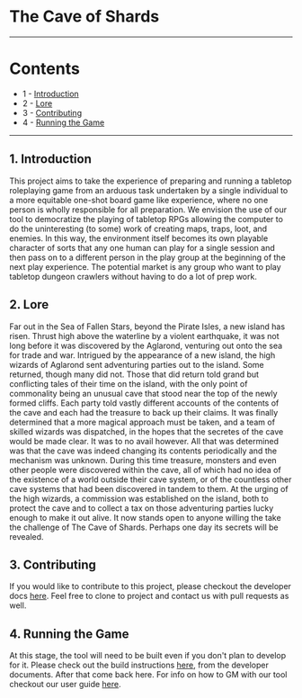 # The Cave of Shards

---

# Contents
- 1 - [Introduction](#1-introduction)
- 2 - [Lore](#2-lore)
- 3 - [Contributing](#3-contributing)
- 4 - [Running the Game](#4-running-the-game)

---

## 1. Introduction
This project aims to take the experience of preparing and running a tabletop
roleplaying game from an arduous task undertaken by a single individual to a
more equitable one-shot board game like experience, where no one person is wholly
responsible for all preparation. We envision the use of our tool to democratize
the playing of tabletop RPGs allowing the computer to do the uninteresting (to some)
work of creating maps, traps, loot, and enemies. In this way, the environment
itself becomes its own playable character of sorts that any one human can play
for a single session and then pass on to a different person in the play group
at the beginning of the next play experience. The potential market is any group who
want to play tabletop dungeon crawlers without having to do a lot of prep work.


## 2. Lore
Far out in the Sea of Fallen Stars, beyond the Pirate Isles, a new island has risen.
Thrust high above the waterline by a violent earthquake, it  was not long before
it was discovered by the Aglarond, venturing out onto the sea for trade and war.
Intrigued by the appearance of a new island, the high wizards of Aglarond sent
adventuring parties out to the island. Some returned, though many did not.
Those that did return told grand but conflicting tales of their time on the
island, with the only point of commonality being an unusual cave that stood
near the top of the newly formed cliffs. Each party told vastly different
accounts of the contents of the cave and each had the treasure to back up their
claims. It was finally determined that a more magical approach must be taken,
and a team of skilled wizards was dispatched, in the hopes that the secretes of
the cave would be made clear. It was to no avail however. All that was determined
was that the cave was indeed changing its contents periodically and the
mechanism was unknown. During this time treasure, monsters and even other
people were discovered within the cave, all of which had no idea of the
existence of a world outside their cave system, or of the countless other cave
systems that had been discovered in tandem to them. At the urging of the high
wizards, a commission was established on the island, both to protect the cave
and to collect a tax on those adventuring parties lucky enough to make it out
alive. It now stands open to anyone willing the take the challenge of
The Cave of Shards. Perhaps one day its secrets will be revealed.

## 3. Contributing 

If you would like to contribute to this project, please checkout the developer docs [here](https://github.com/TomPlano/MagicCave/blob/devel/Developer_Docs.md).
Feel free to clone to project and contact us with pull requests as well. 


## 4. Running the Game
At this stage, the tool will need to be built even if you don't plan to develop for it. 
Please check out the build instructions  [here](https://github.com/TomPlano/MagicCave/blob/devel/Developer_Docs.md), from the developer documents. After that come back here.
For info on how to GM with our tool checkout our user guide [here](https://github.com/TomPlano/MagicCave/blob/devel/USER_GUIDE.md).
